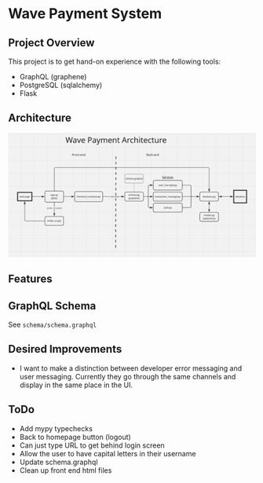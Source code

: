 # Wave Payment System

## Project Overview
This project is to get hand-on experience with the following tools:
- GraphQL (graphene)
- PostgreSQL (sqlalchemy)
- Flask

## Architecture
![Showing the project's overall architecture](architecture.png)
## Features

<!-- ## Installation
- Clone the git repo
- Run 'pip install -r requirements'
- Run app.py -->

<!-- ## Remote Server
- Clone the repo
- Make sure you have python and pip
    - ```sudo apt update && sudo apt install -y python3 python3-venv python3-pip```
- Create and activate your venv file
```python3 -m venv venv```
```source venv/bin/activate```
- Install requirements
```pip install -r requirements.txt```

- Install postgreSQL
```sudo apt install -y postgresql``` -->



## GraphQL Schema
See ```schema/schema.graphql```

## Desired Improvements
- I want to make a distinction between developer error messaging and user messaging. Currently they go through the same channels and display in the same place in the UI.

## ToDo
- Add mypy typechecks
- Back to homepage button (logout)
- Can just type URL to get behind login screen
- Allow the user to have capital letters in their username
- Update schema.graphql
- Clean up front end html files


